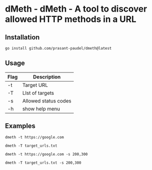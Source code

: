 # dMeth - dMeth - A tool to discover allowed HTTP methods in a URL

## Installation
```
go install github.com/prasant-paudel/dmeth@latest
```

## Usage
Flag | Description          
-----|------------
-t   | Target URL   
-T   | LIst of targets
-s   | Allowed status codes
-h   | show help menu  

## Examples
```
dmeth -t https://google.com
```
```
dmeth -T target_urls.txt
```
```
dmeth -t https://google.com -s 200,300
```
```
dmeth -T target_urls.txt -s 200,300
```
